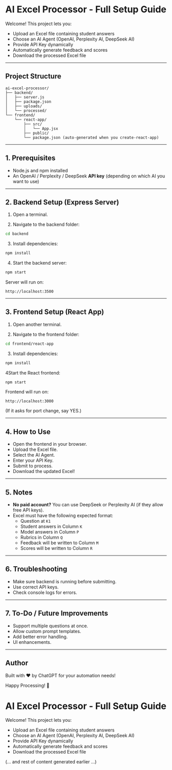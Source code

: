 
# AI Excel Processor - Full Setup Guide

Welcome! This project lets you:

- Upload an Excel file containing student answers
- Choose an AI Agent (OpenAI, Perplexity AI, DeepSeek AI)
- Provide API Key dynamically
- Automatically generate feedback and scores
- Download the processed Excel file

---

## Project Structure

```
ai-excel-processor/
├── backend/
│   ├── server.js
│   ├── package.json
│   ├── uploads/
│   └── processed/
└── frontend/
    └── react-app/
        ├── src/
        │   └── App.jsx
        ├── public/
        └── package.json (auto-generated when you create-react-app)
```

---

## 1. Prerequisites

- Node.js and npm installed
- An OpenAI / Perplexity / DeepSeek **API key** (depending on which AI you want to use)

---

## 2. Backend Setup (Express Server)

1. Open a terminal.

2. Navigate to the backend folder:

```bash
cd backend
```

3. Install dependencies:

```bash
npm install
```

4. Start the backend server:

```bash
npm start
```

Server will run on:

```
http://localhost:3500
```

---

## 3. Frontend Setup (React App)

1. Open another terminal.

2. Navigate to the frontend folder:

```bash
cd frontend/react-app
```

3. Install dependencies:

```bash
npm install
```


4Start the React frontend:

```bash
npm start
```

Frontend will run on:

```
http://localhost:3000
```

(If it asks for port change, say YES.)

---

## 4. How to Use

- Open the frontend in your browser.
- Upload the Excel file.
- Select the AI Agent.
- Enter your API Key.
- Submit to process.
- Download the updated Excel!

---

## 5. Notes

- **No paid account?** You can use DeepSeek or Perplexity AI (if they allow free API keys).
- Excel must have the following expected format:
    - Question at `K1`
    - Student answers in Column `K`
    - Model answers in Column `P`
    - Rubrics in Column `Q`
    - Feedback will be written to Column `M`
    - Scores will be written to Column `R`

---

## 6. Troubleshooting

- Make sure backend is running before submitting.
- Use correct API keys.
- Check console logs for errors.

---

## 7. To-Do / Future Improvements

- Support multiple questions at once.
- Allow custom prompt templates.
- Add better error handling.
- UI enhancements.

---

## Author

Built with ❤️ by ChatGPT for your automation needs!

Happy Processing! 🚀


# AI Excel Processor - Full Setup Guide

Welcome! This project lets you:
- Upload an Excel file containing student answers
- Choose an AI Agent (OpenAI, Perplexity AI, DeepSeek AI)
- Provide API Key dynamically
- Automatically generate feedback and scores
- Download the processed Excel file

(... and rest of content generated earlier ...)

